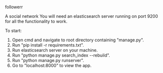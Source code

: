 followerr

A social network
You will need an elasticsearch server running on port 9200 for all the functionality to work.

To start:
1. Open cmd and navigate to root directory containing "manage.py".
2. Run "pip install -r requirements.txt".
3. Run elasticsearch server on your machine.
4. Run "python manage.py search_index --rebuild".
5. Run "python manage.py runserver".
6. Go to "localhost:8000" to view the app.
